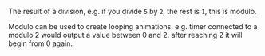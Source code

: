 The result of a division, e.g. if you divide `5` by `2`, the rest is `1`, this is modulo.

Modulo can be used to create looping animations. e.g. timer connected to a modulo 2 would output a value between 0 and 2. after reaching 2 it will begin from 0 again.
